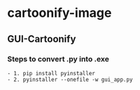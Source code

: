 # cartoonify-image
## GUI-Cartoonify

### Steps to convert .py into .exe
```
- 1. pip install pyinstaller
- 2. pyinstaller --onefile -w gui_app.py
```  

